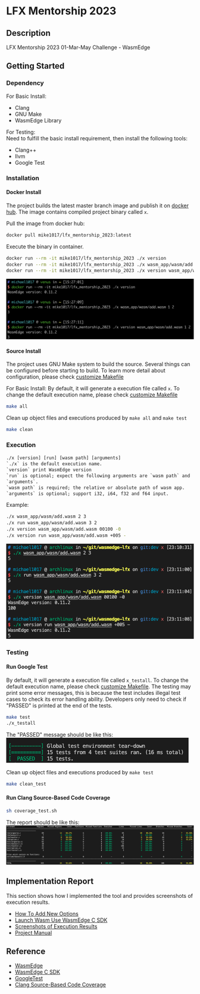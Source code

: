 # LFX Mentorship 2023

## Description

LFX Mentorship 2023 01-Mar-May Challenge - WasmEdge

## Getting Started

### Dependency
  
For Basic Install:

* Clang
* GNU Make
* WasmEdge Library

For Testing:  
Need to fulfill the basic install requirement, then install the following tools:

* Clang++
* llvm
* Google Test

### Installation

#### Docker Install
The project builds the latest master branch image and publish it on [docker hub](https://hub.docker.com/r/mike1017/lfx_mentorship_2023/tags). The image contains compiled project binary called `x`.

Pull the image from docker hub:

```bash
docker pull mike1017/lfx_mentorship_2023:latest
```

Execute the binary in container.

```bash
docker run --rm -it mike1017/lfx_mentorship_2023 ./x version
docker run --rm -it mike1017/lfx_mentorship_2023 ./x wasm_app/wasm/add.wasm 1 2
docker run --rm -it mike1017/lfx_mentorship_2023 ./x version wasm_app/wasm/add.wasm 1 2
```

![](./docs/images/docker_exec.png)

#### Source Install 

The project uses GNU Make system to build the source. Several things can be configured before starting to build. To learn more detail about configuration, please check [customize Makefile](docs/customize_makefile.md)

For Basic Install: 
By default, it will generate a execution file called `x`. To change the default execution name, please check [customize Makefile](docs/customize_makefile.md)

```bash
make all
```

Clean up object files and executions produced by `make all` and `make test`

```bash
make clean
```

### Execution

```
./x [version] [run] [wasm path] [arguments]
`./x` is the default execution name.  
`version` print WasmEdge version
`run` is optional; expect the following arguments are `wasm path` and `arguments`.  
`wasm path` is required; the relative or absolute path of wasm app.  
`arguments` is optional; support i32, i64, f32 and f64 input.
```

Example:

```bash
./x wasm_app/wasm/add.wasm 2 3 
./x run wasm_app/wasm/add.wasm 3 2 
./x version wasm_app/wasm/add.wasm 00100 -0
./x version run wasm_app/wasm/add.wasm +005 - 
```

![](docs/images/add.png)

### Testing

#### Run Google Test

By default, it will generate a execution file called `x_testall`. To change the default execution name, please check [customize Makefile](docs/customize_makefile.md). The testing may print some error messages, this is because the test includes illegal test cases to check its error handling ability. Developers only need to check if "PASSED" is printed at the end of the tests.

```bash
make test
./x_testall
```

The "PASSED" message should be like this:
![](docs/images/test_pass.png)

Clean up object files and executions produced by `make test`

```bash
make clean_test
```

#### Run Clang Source-Based Code Coverage

```bash
sh coverage_test.sh
```

The report should be like this:
![](docs/images/cov_report.png)

## Implementation Report

This section shows how I implemented the tool and provides screenshots of execution results.

* [How To Add New Options](docs/add_option.md)
* [Launch Wasm Use WasmEdge C SDK](docs/launch_wasm.md)
* [Screenshots of Execution Results](./docs/execution_results.md)
* [Project Manual](https://michael1017.github.io/LFX_Mentorship_2023/doxygen/html/dir_b0856f6b0d80ccb263b2f415c91f9e17.html)

## Reference

* [WasmEdge](https://github.com/WasmEdge/WasmEdge)
* [WasmEdge C SDK](https://wasmedge.org/book/en/sdk/c.html)
* [GoogleTest](http://google.github.io/googletest)
* [Clang Source-Based Code Coverage](https://clang.llvm.org/docs/SourceBasedCodeCoverage.html)
